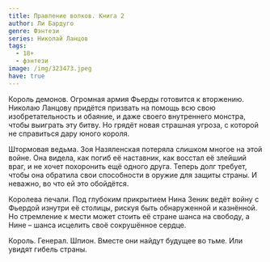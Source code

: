 ```yaml
---
title: Правление волков. Книга 2
author: Ли Бардуго
genre: Фэнтези
series: Николай Ланцов
tags:
  - 18+
  - фэнтези
image: /img/323473.jpeg
have: true
---
```

Король демонов. Огромная армия Фьерды готовится к вторжению. Николаю Ланцову придётся призвать на помощь всю свою изобретательность и обаяние, и даже своего внутреннего монстра, чтобы выиграть эту битву. Но грядёт новая страшная угроза, с которой не справиться дару юного короля.

Штормовая ведьма. Зоя Назяленская потеряла слишком многое на этой войне. Она видела, как погиб её наставник, как восстал её злейший враг, и не хочет похоронить ещё одного друга. Теперь долг требует, чтобы она обратила свои способности в оружие для защиты страны. И неважно, во что ей это обойдётся.

Королева печали. Под глубоким прикрытием Нина Зеник ведёт войну с Фьердой изнутри её столицы, рискуя быть обнаруженной и казнённой. Но стремление к мести может стоить её стране шанса на свободу, а Нине – шанса исцелить своё сокрушённое сердце.

Король. Генерал. Шпион. Вместе они найдут будущее во тьме. Или увидят гибель страны.